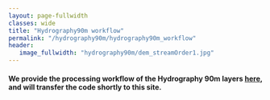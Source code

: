 ```yaml
---
layout: page-fullwidth
classes: wide
title: "Hydrography90m workflow"
permalink: "/hydrography90m/hydrography90m_workflow"
header:
   image_fullwidth: "hydrography90m/dem_streamOrder1.jpg"
---
```



#### We provide the processing workflow of the Hydrography 90m layers [here](http://spatial-ecology.net/docs/build/html/GRASS/grass_hydro.html), and will transfer the code shortly to this site.

